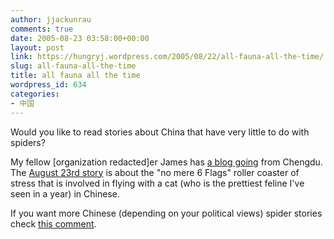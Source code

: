 ```yaml
---
author: jjackunrau
comments: true
date: 2005-08-23 03:58:00+00:00
layout: post
link: https://hungryj.wordpress.com/2005/08/22/all-fauna-all-the-time/
slug: all-fauna-all-the-time
title: all fauna all the time
wordpress_id: 634
categories:
- 中国
---
```


Would you like to read stories about China that have very little to do with spiders?  
  

  
My fellow [organization redacted]er James has [a blog going](http://www.xanga.com/home.aspx?user=stabhav) from Chengdu.  The [August 23rd story](http://www.xanga.com/item.aspx?user=stabhav&tab=weblogs&uid=332696925) is about the "no mere 6 Flags" roller coaster of stress that is involved in flying with a cat (who is the prettiest feline I've seen in a year) in Chinese.
  

  
If you want more Chinese (depending on your political views) spider stories check [this comment](http://www.djs5.com/hjp/2005/08/he-burst-his-hot-hearts-shell-upon-it.html#c112472633070237575).
